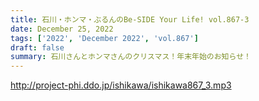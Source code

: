 ```yaml
---
title: 石川・ホンマ・ぶるんのBe-SIDE Your Life! vol.867-3
date: December 25, 2022
tags: ['2022', 'December 2022', 'vol.867']
draft: false
summary: 石川さんとホンマさんのクリスマス！年末年始のお知らせ！
---
```


http://project-phi.ddo.jp/ishikawa/ishikawa867_3.mp3